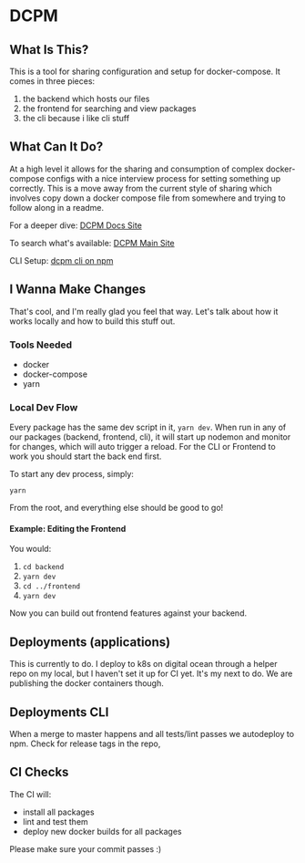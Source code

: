 # DCPM

## What Is This?

This is a tool for sharing configuration and setup for docker-compose. It comes in three pieces:

  1. the backend which hosts our files
  1. the frontend for searching and view packages
  1. the cli because i like cli stuff

## What Can It Do?

At a high level it allows for the sharing and consumption of complex docker-compose configs with a nice interview process for setting something up correctly. This is a move away from the current style of sharing which involves copy down a docker compose file from somewhere and trying to follow along in a readme.

For a deeper dive: [DCPM Docs Site](https://docs.dcpm.dev/)

To search what's available: [DCPM Main Site](https://app.dcpm.dev/)

CLI Setup: [dcpm cli on npm](https://www.npmjs.com/package/@dcpm/cli)

## I Wanna Make Changes

That's cool, and I'm really glad you feel that way. Let's talk about how it works locally and how to build this stuff out.

### Tools Needed

  * docker
  * docker-compose
  * yarn

### Local Dev Flow

Every package has the same dev script in it, `yarn dev`. When run in any of our packages (backend, frontend, cli), it will start up nodemon and monitor for changes, which will auto trigger a reload. For the CLI or Frontend to work you should start the back end first.

To start any dev process, simply:

    yarn

From the root, and everything else should be good to go!

#### Example: Editing the Frontend

You would:

  1. `cd backend`
  1. `yarn dev`
  1. `cd ../frontend`
  1. `yarn dev`

Now you can build out frontend features against your backend.

## Deployments (applications)

This is currently to do. I deploy to k8s on digital ocean through a helper repo on my local, but I haven't set it up for CI yet. It's my next to do. We are publishing the docker containers though.

## Deployments CLI

When a merge to master happens and all tests/lint passes we autodeploy to npm. Check for release tags in the repo,

## CI Checks

The CI will:

  * install all packages
  * lint and test them
  * deploy new docker builds for all packages

Please make sure your commit passes :)

